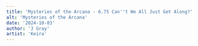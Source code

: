 ```yaml
---
title: 'Mysteries of the Arcana - 6.75 Can''t We All Just Get Along?'
alt: 'Mysteries of the Arcana'
date: '2024-10-03'
author: 'J Gray'
artist: 'Keira'
---
```

